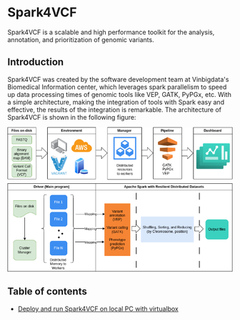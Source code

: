 # Spark4VCF

Spark4VCF is a scalable and high performance toolkit for the analysis, annotation, and prioritization of genomic variants.

## Introduction

Spark4VCF was created by the software development team at Vinbigdata's Biomedical Information center, which leverages spark parallelism to speed up data processing times of genomic tools like VEP, GATK, PyPGx, etc. With a simple architecture, making the integration of tools with Spark easy and effective, the results of the integration is remarkable. The architecture of Spark4VCF is shown in the following figure:

![Spark4VCF integration flow](/data/img/Spark4VCF.png)

## Table of contents
* [Deploy and run Spark4VCF on local PC with virtualbox](/docs/virtualbox_deployment.md)
